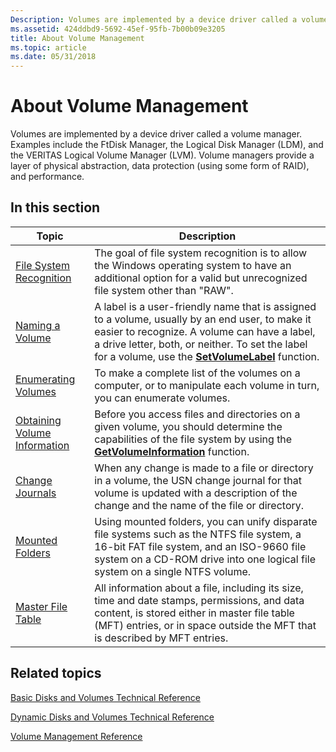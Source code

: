 ```yaml
---
Description: Volumes are implemented by a device driver called a volume manager.
ms.assetid: 424ddbd9-5692-45ef-95fb-7b00b09e3205
title: About Volume Management
ms.topic: article
ms.date: 05/31/2018
---
```


# About Volume Management

Volumes are implemented by a device driver called a volume manager. Examples include the FtDisk Manager, the Logical Disk Manager (LDM), and the VERITAS Logical Volume Manager (LVM). Volume managers provide a layer of physical abstraction, data protection (using some form of RAID), and performance.

## In this section



| Topic                                                                       | Description                                                                                                                                                                                                                                                                             |
|-----------------------------------------------------------------------------|-----------------------------------------------------------------------------------------------------------------------------------------------------------------------------------------------------------------------------------------------------------------------------------------|
| [File System Recognition](file-system-recognition.md)<br/>           | The goal of file system recognition is to allow the Windows operating system to have an additional option for a valid but unrecognized file system other than "RAW".<br/>                                                                                                         |
| [Naming a Volume](naming-a-volume.md)<br/>                           | A label is a user-friendly name that is assigned to a volume, usually by an end user, to make it easier to recognize. A volume can have a label, a drive letter, both, or neither. To set the label for a volume, use the [**SetVolumeLabel**](/windows/desktop/api/WinBase/nf-winbase-setvolumelabela) function.<br/> |
| [Enumerating Volumes](enumerating-volumes.md)<br/>                   | To make a complete list of the volumes on a computer, or to manipulate each volume in turn, you can enumerate volumes.<br/>                                                                                                                                                       |
| [Obtaining Volume Information](obtaining-volume-information.md)<br/> | Before you access files and directories on a given volume, you should determine the capabilities of the file system by using the [**GetVolumeInformation**](/windows/desktop/api/FileAPI/nf-fileapi-getvolumeinformationa) function.<br/>                                                                              |
| [Change Journals](change-journals.md)<br/>                           | When any change is made to a file or directory in a volume, the USN change journal for that volume is updated with a description of the change and the name of the file or directory.<br/>                                                                                        |
| [Mounted Folders](volume-mount-points.md)<br/>                       | Using mounted folders, you can unify disparate file systems such as the NTFS file system, a 16-bit FAT file system, and an ISO-9660 file system on a CD-ROM drive into one logical file system on a single NTFS volume.<br/>                                                      |
| [Master File Table](master-file-table.md)<br/>                       | All information about a file, including its size, time and date stamps, permissions, and data content, is stored either in master file table (MFT) entries, or in space outside the MFT that is described by MFT entries.<br/>                                                    |



 

## Related topics

<dl> <dt>

[Basic Disks and Volumes Technical Reference](/previous-versions/windows/it-pro/windows-server-2003/cc784732(v=ws.10))
</dt> <dt>

[Dynamic Disks and Volumes Technical Reference](/previous-versions/windows/it-pro/windows-server-2003/cc785638(v=ws.10))
</dt> <dt>

[Volume Management Reference](volume-management-reference.md)
</dt> </dl>

 

